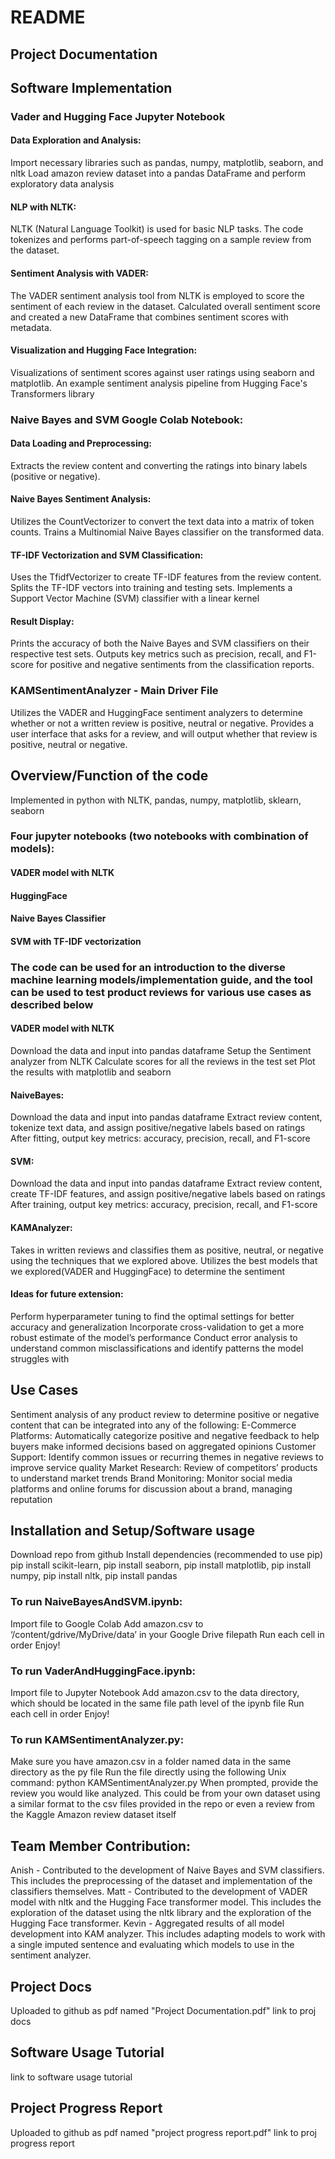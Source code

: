 # README
## Project Documentation


## Software Implementation

### Vader and Hugging Face Jupyter Notebook

#### Data Exploration and Analysis:
Import necessary libraries such as pandas, numpy, matplotlib, seaborn, and nltk
Load amazon review dataset into a pandas DataFrame and perform exploratory data analysis

#### NLP with NLTK:
NLTK (Natural Language Toolkit) is used for basic NLP tasks. The code tokenizes and performs part-of-speech   tagging on a sample review from the dataset.
#### Sentiment Analysis with VADER:

The VADER sentiment analysis tool from NLTK is employed to score the sentiment of each review in the dataset.
Calculated overall sentiment score and created a new DataFrame that combines sentiment scores with metadata.

#### Visualization and Hugging Face Integration:
Visualizations of sentiment scores against user ratings using seaborn and matplotlib.
An example sentiment analysis pipeline from Hugging Face's Transformers library

### Naive Bayes and SVM Google Colab Notebook:

#### Data Loading and Preprocessing:
Extracts the review content and converting the ratings into binary labels (positive or negative).

#### Naive Bayes Sentiment Analysis:
Utilizes the CountVectorizer to convert the text data into a matrix of token counts.
Trains a Multinomial Naive Bayes classifier on the transformed data.

#### TF-IDF Vectorization and SVM Classification:
Uses the TfidfVectorizer to create TF-IDF features from the review content.
Splits the TF-IDF vectors into training and testing sets.
Implements a Support Vector Machine (SVM) classifier with a linear kernel

#### Result Display:
Prints the accuracy of both the Naive Bayes and SVM classifiers on their respective test sets.
Outputs key metrics such as precision, recall, and F1-score for positive and negative sentiments from the classification reports.

### KAMSentimentAnalyzer - Main Driver File
Utilizes the VADER and HuggingFace sentiment analyzers to determine whether or not a written review is positive, neutral or negative.
Provides a user interface that asks for a review, and will output whether that review is positive, neutral or negative.


## Overview/Function of the code
Implemented in python with NLTK, pandas, numpy, matplotlib, sklearn, seaborn
### Four jupyter notebooks (two notebooks with combination of models):
#### VADER model with NLTK 
#### HuggingFace
#### Naive Bayes Classifier
#### SVM with TF-IDF vectorization

### The code can be used for an introduction to the diverse machine learning models/implementation guide, and the tool can be used to test product reviews for various use cases as described below
#### VADER model with NLTK
Download the data and input into pandas dataframe
Setup the Sentiment analyzer from NLTK
Calculate scores for all the reviews in the test set
Plot the results with matplotlib and seaborn
#### NaiveBayes:
Download the data and input into pandas dataframe
Extract review content, tokenize text data, and assign positive/negative labels based on ratings
After fitting, output key metrics: accuracy, precision, recall, and F1-score
#### SVM:
Download the data and input into pandas dataframe
Extract review content, create TF-IDF features, and assign positive/negative labels based on ratings
After training, output key metrics: accuracy, precision, recall, and F1-score
#### KAMAnalyzer:
Takes in written reviews and classifies them as positive, neutral, or negative using the techniques that we explored above.
Utilizes the best models that we explored(VADER and HuggingFace) to determine the sentiment
#### Ideas for future extension:
Perform hyperparameter tuning to find the optimal settings for better accuracy and generalization
Incorporate cross-validation to get a more robust estimate of the model’s performance
Conduct error analysis to understand common misclassifications and identify patterns the model struggles with

## Use Cases
Sentiment analysis of any product review to determine positive or negative content that can be integrated into any of the following:
E-Commerce Platforms: Automatically categorize positive and negative feedback to help buyers make informed decisions based on aggregated opinions
Customer Support: Identify common issues or recurring themes in negative reviews to improve service quality
Market Research: Review of competitors’ products to understand market trends
Brand Monitoring: Monitor social media platforms and online forums for discussion about a brand, managing reputation

## Installation and Setup/Software usage
Download repo from github
Install dependencies (recommended to use pip) 
pip install scikit-learn, pip install seaborn, pip install matplotlib, pip install numpy, pip install nltk, pip install pandas
### To run NaiveBayesAndSVM.ipynb:
Import file to Google Colab
Add amazon.csv to ‘/content/gdrive/MyDrive/data’ in your Google Drive filepath
Run each cell in order
Enjoy!

### To run VaderAndHuggingFace.ipynb:
Import file to Jupyter Notebook
Add amazon.csv to the data directory, which should be located in the same file path level of the ipynb file
Run each cell in order
Enjoy!

### To run KAMSentimentAnalyzer.py:
Make sure you have amazon.csv in a folder named data in the same directory as the py file
Run the file directly using the following Unix command: python KAMSentimentAnalyzer.py
When prompted, provide the review you would like analyzed. This could be from your own dataset using a similar format to the csv files provided in the repo or even a review from the Kaggle Amazon review dataset itself

## Team Member Contribution:
Anish - Contributed to the development of Naive Bayes and SVM classifiers. This includes the preprocessing of the dataset and implementation of the classifiers themselves.
Matt - Contributed to the development of VADER model with nltk and the Hugging Face transformer model. This includes the exploration of the dataset using the nltk library and the exploration of the Hugging Face transformer.
Kevin - Aggregated results of all model development into KAM analyzer. This includes adapting models to work with a single imputed sentence and evaluating which models to use in the sentiment analyzer.

## Project Docs
Uploaded to github as pdf named "Project Documentation.pdf"
link to proj docs<br>

## Software Usage Tutorial
link to software usage tutorial<br>

## Project Progress Report
Uploaded to github as pdf named "project progress report.pdf"
link to proj progress report<br>
